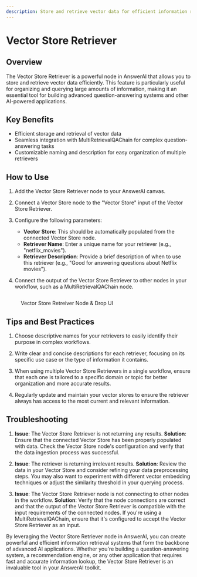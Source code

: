 ```yaml
---
description: Store and retrieve vector data for efficient information retrieval
---
```


# Vector Store Retriever

## Overview

The Vector Store Retriever is a powerful node in AnswerAI that allows you to store and retrieve vector data efficiently. This feature is particularly useful for organizing and querying large amounts of information, making it an essential tool for building advanced question-answering systems and other AI-powered applications.

## Key Benefits

-   Efficient storage and retrieval of vector data
-   Seamless integration with MultiRetrievalQAChain for complex question-answering tasks
-   Customizable naming and description for easy organization of multiple retrievers

## How to Use

1. Add the Vector Store Retriever node to your AnswerAI canvas.

2. Connect a Vector Store node to the "Vector Store" input of the Vector Store Retriever.

3. Configure the following parameters:

    - **Vector Store**: This should be automatically populated from the connected Vector Store node.
    - **Retriever Name**: Enter a unique name for your retriever (e.g., "netflix_movies").
    - **Retriever Description**: Provide a brief description of when to use this retriever (e.g., "Good for answering questions about Netflix movies").

4. Connect the output of the Vector Store Retriever to other nodes in your workflow, such as a MultiRetrievalQAChain node.

<!-- TODO: Add a screenshot showing the Vector Store Retriever node connected to a Vector Store node and a MultiRetrievalQAChain node -->
<figure><img src="/.gitbook/assets/screenshots/vectorstoreretreiver.png" alt="" /><figcaption><p> Vector Store Retreiver  Node &#x26; Drop UI</p></figcaption></figure>

## Tips and Best Practices

1. Choose descriptive names for your retrievers to easily identify their purpose in complex workflows.

2. Write clear and concise descriptions for each retriever, focusing on its specific use case or the type of information it contains.

3. When using multiple Vector Store Retrievers in a single workflow, ensure that each one is tailored to a specific domain or topic for better organization and more accurate results.

4. Regularly update and maintain your vector stores to ensure the retriever always has access to the most current and relevant information.

## Troubleshooting

1. **Issue**: The Vector Store Retriever is not returning any results.
   **Solution**: Ensure that the connected Vector Store has been properly populated with data. Check the Vector Store node's configuration and verify that the data ingestion process was successful.

2. **Issue**: The retriever is returning irrelevant results.
   **Solution**: Review the data in your Vector Store and consider refining your data preprocessing steps. You may also want to experiment with different vector embedding techniques or adjust the similarity threshold in your querying process.

3. **Issue**: The Vector Store Retriever node is not connecting to other nodes in the workflow.
   **Solution**: Verify that the node connections are correct and that the output of the Vector Store Retriever is compatible with the input requirements of the connected nodes. If you're using a MultiRetrievalQAChain, ensure that it's configured to accept the Vector Store Retriever as an input.

By leveraging the Vector Store Retriever node in AnswerAI, you can create powerful and efficient information retrieval systems that form the backbone of advanced AI applications. Whether you're building a question-answering system, a recommendation engine, or any other application that requires fast and accurate information lookup, the Vector Store Retriever is an invaluable tool in your AnswerAI toolkit.

